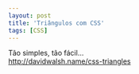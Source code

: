 ```yaml
---
layout: post
title: 'Triângulos com CSS'
tags: [CSS]
---
```


Tão simples, tão fácil...<br>
<http://davidwalsh.name/css-triangles>
